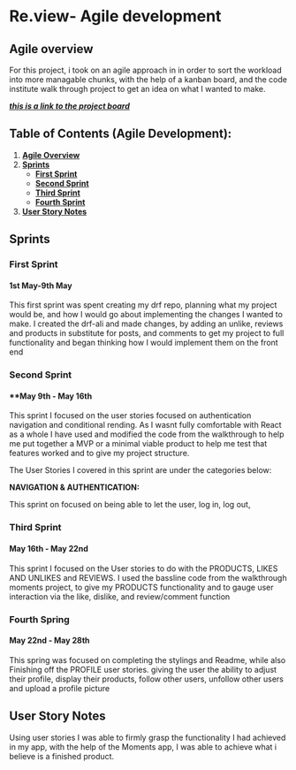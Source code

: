 # **Re.view- Agile development**
## **Agile overview**

For this project, i took on an agile approach in in order to sort the workload into more managable chunks, with the help of a kanban board, and the code institute walk through project to get an idea on what I wanted to make.

[**_this is a link to the project board_**](https://github.com/users/Haloegen/projects/6/views/1)

## **Table of Contents (Agile Development):**

1. [**Agile Overview**](#agile-overview)
1. [**Sprints**](#sprints)
   - [**First Sprint**](#first-sprint)
   - [**Second Sprint**](#second-sprint)
   - [**Third Sprint**](#third-sprint)
   - [**Fourth Sprint**](#fourth-sprint)
1. [**User Story Notes**](#user-story-notes)

## **Sprints**

### **First Sprint**
#### **1st May-9th May**
This first sprint was spent creating my drf repo, planning what my project would be, and how I would go about implementing the changes I wanted to make.
I created the drf-ali and made changes, by adding an unlike, reviews and products in substitute for posts, and comments to get my project  to full functionality and began thinking how I would implement them on the front end

### **Second Sprint** 
#### **May 9th - May 16th
This sprint I focused on the user stories focused on authentication navigation and conditional rending.
As I wasnt fully comfortable with React as a whole I have used and modified the code from the walkthrough to help me put together a MVP or a minimal viable product to help me test that features worked and to give my project structure.

The User Stories I covered in this sprint are under the categories below:

**NAVIGATION & AUTHENTICATION:**

This sprint on focused on being able to let the user, log in, log out, 


### **Third Sprint**
#### **May 16th - May 22nd**

This sprint I focused on the User stories to do with the PRODUCTS, LIKES AND UNLIKES and REVIEWS.
I used the bassline code from the walkthrough moments project, to give my PRODUCTS functionality and to gauge user interaction via the like, dislike, and review/comment function

### **Fourth Spring**
#### **May 22nd - May 28th**
This spring was focused on completing the stylings and Readme, while also Finishing off the PROFILE user stories. 
giving the user the ability to adjust their profile, display their products, follow other users, unfollow other users and upload a profile picture


## **User Story Notes**
Using user stories I was able to firmly grasp the functionality I had achieved in my app, with the help of the Moments app, I was able to achieve what i believe is a finished product.



